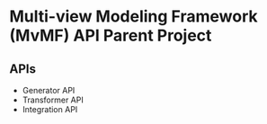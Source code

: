 Multi-view Modeling Framework (MvMF) API Parent Project
===================


## APIs

- Generator API
- Transformer API
- Integration API
